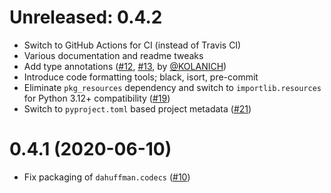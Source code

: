 

# Unreleased: 0.4.2

- Switch to GitHub Actions for CI (instead of Travis CI)
- Various documentation and readme tweaks
- Add type annotations ([#12](https://github.com/soxofaan/dahuffman/issues/12), [#13](https://github.com/soxofaan/dahuffman/pull/13), by [@KOLANICH](https://github.com/KOLANICH))
- Introduce code formatting tools; black, isort, pre-commit
- Eliminate `pkg_resources` dependency and switch to `importlib.resources` for Python 3.12+ compatibility ([#19](https://github.com/soxofaan/dahuffman/issues/19))
- Switch to `pyproject.toml` based project metadata ([#21](https://github.com/soxofaan/dahuffman/issues/21))


# 0.4.1 (2020-06-10)

- Fix packaging of `dahuffman.codecs` ([#10](https://github.com/soxofaan/dahuffman/issues/10))


